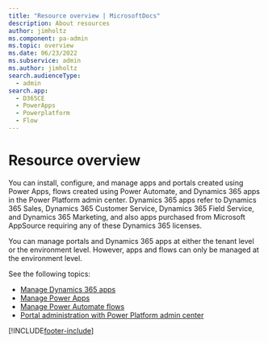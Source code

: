 ```yaml
---
title: "Resource overview | MicrosoftDocs"
description: About resources
author: jimholtz
ms.component: pa-admin
ms.topic: overview
ms.date: 06/23/2022
ms.subservice: admin
ms.author: jimholtz 
search.audienceType: 
  - admin
search.app:
  - D365CE
  - PowerApps
  - Powerplatform
  - Flow
---
```

# Resource overview

<!-- This was created for fwlink 2126968. Don't delete. -->

You can install, configure, and manage apps and portals created using Power Apps, flows created using Power Automate, and Dynamics 365 apps in the Power Platform admin center. Dynamics 365 apps refer to Dynamics 365 Sales, Dynamics 365 Customer Service, Dynamics 365 Field Service, and Dynamics 365 Marketing, and also apps purchased from Microsoft AppSource requiring any of these Dynamics 365 licenses.

You can manage portals and Dynamics 365 apps at either the tenant level or the environment level. However, apps and flows can only be managed at the environment level.

See the following topics:

- [Manage Dynamics 365 apps](manage-apps.md)
- [Manage Power Apps](admin-manage-apps.md)
- [Manage Power Automate flows](manage-power-automate.md)
- [Portal administration with Power Platform admin center](/powerapps/maker/portals/admin/power-platform-admin-center) 


[!INCLUDE[footer-include](../includes/footer-banner.md)]
